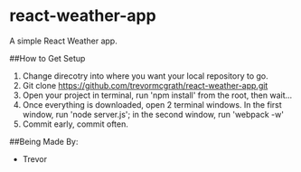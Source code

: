 # react-weather-app
A simple React Weather app.

##How to Get Setup
1) Change direcotry into where you want your local repository to go.
2) Git clone https://github.com/trevormcgrath/react-weather-app.git
3) Open your project in terminal, run 'npm install' from the root, then wait...
4) Once everything is downloaded, open 2 terminal windows. In the first window, run 'node server.js'; in the second window, run 'webpack -w'
5) Commit early, commit often.

##Being Made By:
- Trevor